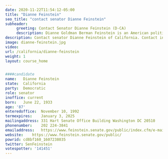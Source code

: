 ```yaml
---
date: 2020-11-22T11:54:12-05:00
title: "Dianne Feinstein"
seo_title: "contact senator Dianne Feinstein"
subheader:
     greeting: Contact Senator Dianne Feinstein (D-CA)
     description: Dianne Goldman Berman Feinstein is an American politician who has served as the senior United States Senator from California since 1992. A member of the Democratic Party, Feinstein was Mayor of San Francisco from 1978 to 1988.
description: Contact senator Dianne Feinstein of California. Contact information for Dianne Feinstein includes email address, phone number, and mailing address.
image: dianne-feinstein.jpg
video: 
url: /california/dianne-feinstein
weight: 1
layout: course_home


####candidate
name:	Dianne Feinstein
state:	California
party:	Democratic
role: senator
inoffice: current
born:	June 22, 1933
age: '87'
enteredoffice:	November 10, 1992
termexpires:	January 3, 2025
mailingaddress:	331 Hart Senate Office Building Washington DC 20510
phonenumber:	202 224-3841
emailaddress:	https://www.feinstein.senate.gov/public/index.cfm/e-mail-me
website:	https://www.feinstein.senate.gov/public/
powrid: cd8bf160_1607238035
twitter: SenFeinstein
votespotter: '141451'
---
```

